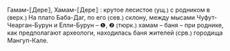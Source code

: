 ---
---

Гамам-⟦Дере⟧, Хамам-⟦Дере⟧
: крутое лесистое ⦅ущ.⦆ с родником в ⦅верх.⦆ На плато Баба-Даг, по его ⦅сев.⦆ склону, между мысами Чуфут-Чеарган-Бурун и Елли-Бурун – ❶, ❷ ⦅тюрк.⦆ хамам – баня – при роднике, как предполагают археологи, находилась баня жителей ⦅срв.⦆ городища Мангуп-Кале.
